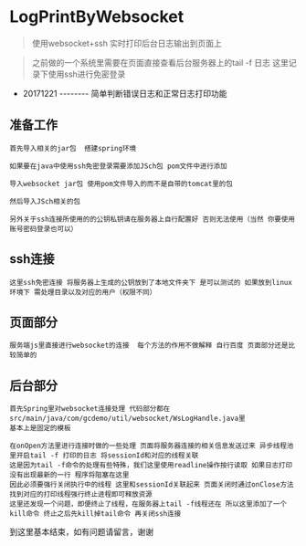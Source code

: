 # LogPrintByWebsocket

>    使用websocket+ssh 实时打印后台日志输出到页面上

>    之前做的一个系统里需要在页面直接查看后台服务器上的tail -f 日志 这里记录下使用ssh进行免密登录 

- 20171221 -------- 简单判断错误日志和正常日志打印功能

## 准备工作

    首先导入相关的jar包  搭建spring环境
    
    如果要在java中使用ssh免密登录需要添加JSch包 pom文件中进行添加
    
    导入websocket jar包 使用pom文件导入的而不是自带的tomcat里的包
    
    然后导入JSch相关的包
    
    另外关于ssh连接所使用的的公钥私钥请在服务器上自行配置好 否则无法使用（当然 你要使用账号密码登录也可以）

## ssh连接

    这里ssh免密连接 将服务器上生成的公钥放到了本地文件夹下 是可以测试的 如果放到linux环境下 需处理目录以及对应的用户（权限不同）

## 页面部分
    服务端js里直接进行websocket的连接  每个方法的作用不做解释 自行百度 页面部分还是比较简单的

## 后台部分
    首先Spring里对websocket连接处理 代码部分都在src/main/java/com/gcdemo/util/websocket/WsLogHandle.java里
    基本上是固定的模板
    
    在onOpen方法里进行连接时做的一些处理 页面将服务器连接的相关信息发送过来 异步线程池里开启tail -f 打印的日志 将sessionId和对应的线程关联
    这是因为tail -f命令的处理有些特殊，我们这里使用readline操作按行读取 如果日志打印没有出现最新的一行 程序将阻塞在这里
    因此必须要强行关闭执行中的线程 这里和sessionId关联起来 页面关闭时通过onClose方法找到对应的打印线程强行终止进程即可释放资源
    这里还发现一个问题，即便终止了线程，在服务器上tail -f线程还在 所以这里添加了一个kill命令 终止之后先kill掉tail命令 再关闭ssh连接

到这里基本结束，如有问题请留言，谢谢



